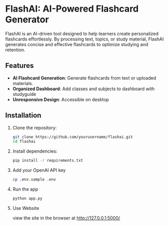 # FlashAI: AI-Powered Flashcard Generator

FlashAI is an AI-driven tool designed to help learners create personalized flashcards effortlessly. By processing text, topics, or study material, FlashAI generates concise and effective flashcards to optimize studying and retention.

## Features

- **AI Flashcard Generation**: Generate flashcards from text or uploaded materials.
- **Organized Dashboard**: Add classes and subjects to dashboard with studyguide
- **Unresponsive Design**: Accessible on desktop

## Installation

1. Clone the repository:
   ```bash
   git clone https://github.com/yourusername/flashai.git
   cd flashai
   ```
2. Install dependencies:
   ```bash
   pip install -r requirements.txt
   ```
3. Add your OpenAI API key
   ```bash
   cp .env.sample .env
   ```
4. Run the app
   ```bash
   python app.py
   ```
5. Use Website
   
   view the site in the browser at http://127.0.0.1:5000/


